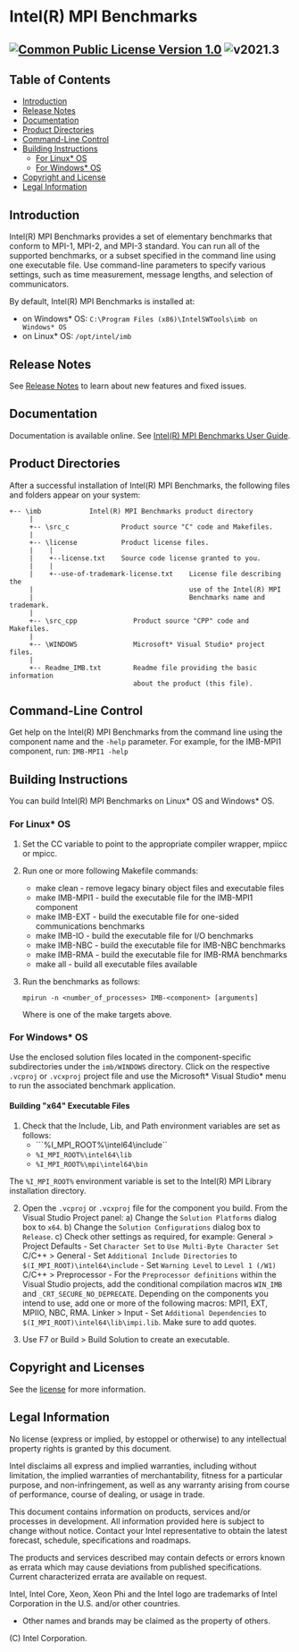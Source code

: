 # Intel(R) MPI Benchmarks <!-- omit in toc -->
[![Common Public License Version 1.0](https://img.shields.io/badge/license-Common%20Public%20License%20Version%201.0-green.svg)](license/license.txt)
![v2021.3](https://img.shields.io/badge/v.2021.3-Update-orange.svg)
--------------------------------------------------



## Table of Contents <!-- omit in toc -->
- [Introduction](#introduction)
- [Release Notes](#release-notes)
- [Documentation](#documentation)
- [Product Directories](#product-directories)
- [Command-Line Control](#command-line-control)
- [Building Instructions](#building-instructions)
  - [For Linux* OS](#for-linux*-os)
  - [For Windows* OS](#for-windows*-os)
- [Copyright and License](#copyright-and-license)
- [Legal Information](#legal-information)



## Introduction

Intel(R) MPI Benchmarks provides a set of elementary benchmarks that conform
to MPI-1, MPI-2, and MPI-3 standard.
You can run all of the supported benchmarks, or a subset specified in the
command line using one executable file. Use command-line parameters to specify
various settings, such as time measurement, message lengths, and selection of 
communicators.


By default, Intel(R) MPI Benchmarks is installed at:
  - on Windows* OS: `C:\Program Files (x86)\IntelSWTools\imb on Windows* OS`
  - on Linux* OS: `/opt/intel/imb` 



## Release Notes 

See [Release Notes](RELEASENOTES.md) to learn about new features and fixed issues.



## Documentation 
Documentation is available online. See [Intel(R) MPI Benchmarks User Guide](https://software.intel.com/en-us/imb-user-guide).



## Product Directories

After a successful installation of Intel(R) MPI Benchmarks, the following 
files and folders appear on your system:

    +-- \imb            Intel(R) MPI Benchmarks product directory
         |
         +-- \src_c             Product source "C" code and Makefiles.
         |
         +-- \license           Product license files.
         |    |              
         |    +--license.txt    Source code license granted to you.
         |    |                             
         |    +--use-of-trademark-license.txt    License file describing the 
         |                                       use of the Intel(R) MPI 
         |                                       Benchmarks name and trademark.
         |
         +-- \src_cpp              Product source "CPP" code and Makefiles. 
         |
         +-- \WINDOWS              Microsoft* Visual Studio* project files. 
         |
         +-- Readme_IMB.txt        Readme file providing the basic information
                                   about the product (this file).



## Command-Line Control

Get help on the Intel(R) MPI Benchmarks from the command line using 
the component name and the `-help` parameter. For example, for the IMB-MPI1 
component, run:
```IMB-MPI1 -help```



## Building Instructions

You can build Intel(R) MPI Benchmarks on Linux* OS and Windows* OS. 

### For Linux* OS

1) Set the CC variable to point to the appropriate compiler wrapper, mpiicc or 
   mpicc.
2) Run one or more following Makefile commands:

   - make clean - remove legacy binary object files and executable files
   - make IMB-MPI1 - build the executable file for the IMB-MPI1 component
   - make IMB-EXT - build the executable file for one-sided communications benchmarks
   - make IMB-IO - build the executable file for I/O benchmarks
   - make IMB-NBC - build the executable file for IMB-NBC benchmarks
   - make IMB-RMA - build the executable file for IMB-RMA benchmarks
   - make all - build all executable files available

3) Run the benchmarks as follows:

   ```mpirun -n <number_of_processes> IMB-<component> [arguments]```

   Where <component> is one of the make targets above.


### For Windows* OS

Use the enclosed solution files located in the component-specific 
subdirectories under the `imb/WINDOWS` directory. Click on the respective 
`.vcproj` or `.vcxproj` project file and use the Microsoft* Visual Studio* 
menu to run the associated benchmark application.

#### Building "x64" Executable Files 

1) Check that the Include, Lib, and Path environment variables are set as follows:
    - ```%I_MPI_ROOT%\intel64\include``
    - ```%I_MPI_ROOT%\intel64\lib```
    - ```%I_MPI_ROOT%\mpi\intel64\bin```
   
  The ``%I_MPI_ROOT%`` environment variable is set to the Intel(R) MPI Library 
   installation directory.

2) Open the `.vcproj` or `.vcxproj` file for the component you build. From the Visual Studio Project panel:
   a) Change the `Solution Platforms` dialog box to `x64`.
   b) Change the `Solution Configurations` dialog box to `Release`.
   c) Check other settings as required, for example:
    General > Project Defaults
       - Set `Character Set` to `Use Multi-Byte Character Set`
    C/C++ > General 
       - Set `Additional Include Directories` to 
           ```$(I_MPI_ROOT)\intel64\include```
       - Set `Warning Level` to `Level 1 (/W1)`
    C/C++ > Preprocessor
       - For the `Preprocessor definitions` within the Visual Studio 
         projects, add the conditional compilation macros `WIN_IMB` and 
         `_CRT_SECURE_NO_DEPRECATE`. Depending on the components you intend to 
         use, add one or more of the following macros: 
         MPI1, EXT, MPIIO, NBC, RMA.
    Linker > Input
       - Set `Additional Dependencies` to ```$(I_MPI_ROOT)\intel64\lib\impi.lib```. 
         Make sure to add quotes.

3) Use F7 or Build > Build Solution to create an executable.



## Copyright and Licenses

See the [license](license) for more information.



## Legal Information

No license (express or implied, by estoppel or otherwise) to any intellectual
property rights is granted by this document.

Intel disclaims all express and implied warranties, including without limitation,
the implied warranties of merchantability, fitness for a particular purpose, and
non-infringement, as well as any warranty arising from course of performance,
course of dealing, or usage in trade.

This document contains information on products, services and/or processes in
development. All information provided here is subject to change without notice.
Contact your Intel representative to obtain the latest forecast, schedule,
specifications and roadmaps.

The products and services described may contain defects or errors known as
errata which may cause deviations from published specifications. Current
characterized errata are available on request.

Intel, Intel Core, Xeon, Xeon Phi and the Intel logo are trademarks of Intel
Corporation in the U.S. and/or other countries.

* Other names and brands may be claimed as the property of others.

(C) Intel Corporation.
